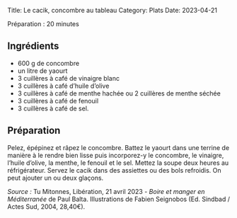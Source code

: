 Title: Le cacik, concombre au tableau
Category: Plats
Date: 2023-04-21

Préparation : 20 minutes

## Ingrédients

* 600 g de concombre
* un litre de yaourt
* 3 cuillères à café de vinaigre blanc
* 3 cuillères à café d’huile d’olive
* 3 cuillères à café de menthe hachée ou 2 cuillères de menthe séchée
* 3 cuillères à café de fenouil
* 3 cuillères à café de sel.

## Préparation

Pelez, épépinez et râpez le concombre. Battez le yaourt dans une terrine de manière à le rendre
bien lisse puis incorporez-y le concombre, le vinaigre, l’huile d’olive, la menthe, le fenouil et
le sel. Mettez la soupe deux heures au réfrigérateur. Servez le cacik dans des assiettes ou des
bols refroidis. On peut ajouter un ou deux glaçons.

*Source :* Tu Mitonnes, Libération, 21 avril 2023 - *Boire et manger en Méditerranée* de Paul Balta. Illustrations de Fabien Seignobos (Ed. Sindbad / Actes Sud, 2004, 28,40€).
